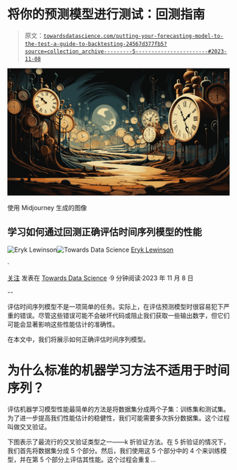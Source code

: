 # 将你的预测模型进行测试：回测指南

> 原文：[`towardsdatascience.com/putting-your-forecasting-model-to-the-test-a-guide-to-backtesting-24567d377fb5?source=collection_archive---------5-----------------------#2023-11-08`](https://towardsdatascience.com/putting-your-forecasting-model-to-the-test-a-guide-to-backtesting-24567d377fb5?source=collection_archive---------5-----------------------#2023-11-08)

![](img/d92886eef96d6f3b904a3be033fdc241.png)

使用 Midjourney 生成的图像

## 学习如何通过回测正确评估时间序列模型的性能

[](https://eryk-lewinson.medium.com/?source=post_page-----24567d377fb5--------------------------------)![Eryk Lewinson](https://eryk-lewinson.medium.com/?source=post_page-----24567d377fb5--------------------------------)[](https://towardsdatascience.com/?source=post_page-----24567d377fb5--------------------------------)![Towards Data Science](https://towardsdatascience.com/?source=post_page-----24567d377fb5--------------------------------) [Eryk Lewinson](https://eryk-lewinson.medium.com/?source=post_page-----24567d377fb5--------------------------------)

·

[关注](https://medium.com/m/signin?actionUrl=https%3A%2F%2Fmedium.com%2F_%2Fsubscribe%2Fuser%2F44bc27317e6b&operation=register&redirect=https%3A%2F%2Ftowardsdatascience.com%2Fputting-your-forecasting-model-to-the-test-a-guide-to-backtesting-24567d377fb5&user=Eryk+Lewinson&userId=44bc27317e6b&source=post_page-44bc27317e6b----24567d377fb5---------------------post_header-----------) 发表在 [Towards Data Science](https://towardsdatascience.com/?source=post_page-----24567d377fb5--------------------------------) ·9 分钟阅读·2023 年 11 月 8 日[](https://medium.com/m/signin?actionUrl=https%3A%2F%2Fmedium.com%2F_%2Fvote%2Ftowards-data-science%2F24567d377fb5&operation=register&redirect=https%3A%2F%2Ftowardsdatascience.com%2Fputting-your-forecasting-model-to-the-test-a-guide-to-backtesting-24567d377fb5&user=Eryk+Lewinson&userId=44bc27317e6b&source=-----24567d377fb5---------------------clap_footer-----------)

--

[](https://medium.com/m/signin?actionUrl=https%3A%2F%2Fmedium.com%2F_%2Fbookmark%2Fp%2F24567d377fb5&operation=register&redirect=https%3A%2F%2Ftowardsdatascience.com%2Fputting-your-forecasting-model-to-the-test-a-guide-to-backtesting-24567d377fb5&source=-----24567d377fb5---------------------bookmark_footer-----------)

评估时间序列模型不是一项简单的任务。实际上，在评估预测模型时很容易犯下严重的错误。尽管这些错误可能不会破坏代码或阻止我们获取一些输出数字，但它们可能会显著影响这些性能估计的准确性。

在本文中，我们将展示如何正确评估时间序列模型。

# 为什么标准的机器学习方法不适用于时间序列？

评估机器学习模型性能最简单的方法是将数据集分成两个子集：训练集和测试集。为了进一步提高我们性能估计的稳健性，我们可能需要多次拆分数据集。这个过程叫做交叉验证。

下图表示了最流行的交叉验证类型之一——k 折验证方法。在 5 折验证的情况下，我们首先将数据集分成 5 个部分。然后，我们使用这 5 个部分中的 4 个来训练模型，并在第 5 个部分上评估其性能。这个过程会重复…

